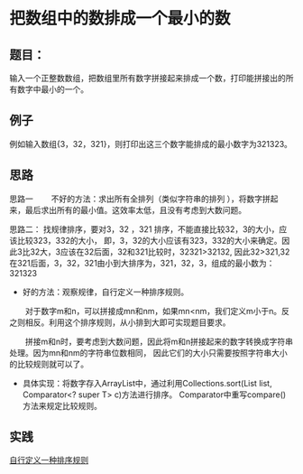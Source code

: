 

# 把数组中的数排成一个最小的数


## 题目：
输入一个正整数数组，把数组里所有数字拼接起来排成一个数，打印能拼接出的所有数字中最小的一个。

## 例子
例如输入数组{3，32，321}，则打印出这三个数字能排成的最小数字为321323。

## 思路

思路一
　　不好的方法：求出所有全排列（类似字符串的排列 ），将数字拼起来，最后求出所有的最小值。这效率太低，且没有考虑到大数问题。

思路二：
    找规律排序，要对3，32 ，321 排序，不能直接比较32，3的大小，应该比较323，332的大小，
即，3，32的大小应该有323，332的大小来确定。因此3比32大，3应该在32后面，32和321比较时，32321>32132,
因此32>321,32在321后面，3，32，321由小到大排序为，321，32，3，组成的最小数为：321323

- 好的方法：观察规律，自行定义一种排序规则。

　　对于数字m和n，可以拼接成mn和nm，如果mn<nm，我们定义m小于n。反之则相反。利用这个排序规则，从小排到大即可实现题目要求。

　　拼接m和n时，要考虑到大数问题，因此将m和n拼接起来的数字转换成字符串处理。因为mn和nm的字符串位数相同，
因此它们的大小只需要按照字符串大小的比较规则就可以了。

- 具体实现：将数字存入ArrayList中，通过利用Collections.sort(List<T> list, Comparator<? super T> c)方法进行排序。
Comparator中重写compare()方法来规定比较规则。

## 实践

[自行定义一种排序规则](/algorithms-demo/src/main/java/space/pankui/coding/interviews/No33_ArrayConvertSmallestNumber.java)